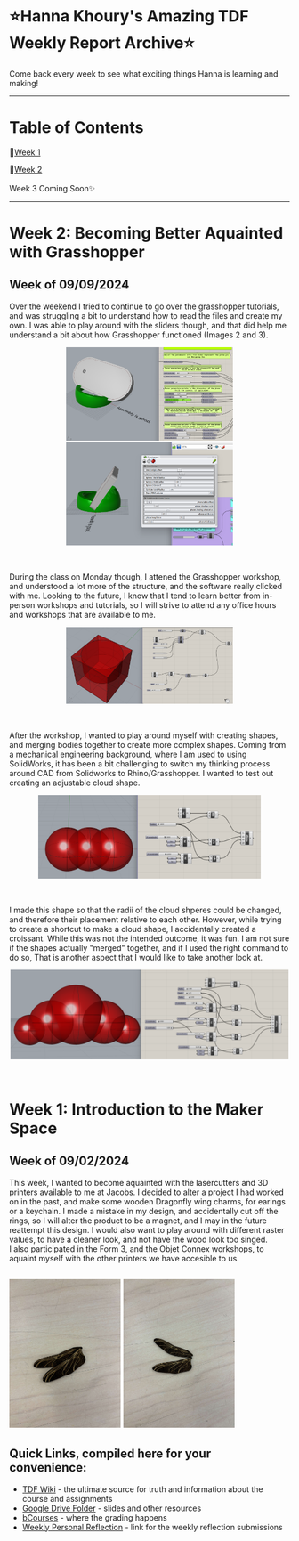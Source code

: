 # ⭐Hanna Khoury's Amazing TDF Weekly Report Archive⭐
Come back every week to see what exciting things Hanna is learning and making!

---
 
# Table of Contents

 👾[Week 1](README.md#week-1) <br/>

👾[Week 2](README.md#week-2-example-report-1) <br/><br/>
Week 3 Coming Soon✨

---
# Week 2: Becoming Better Aquainted with Grasshopper #
## Week of 09/09/2024

Over the weekend I tried to continue to go over the grasshopper tutorials, and was struggling a bit to understand how to read the files and create my own. I was able to play around with the sliders though, and that did help me understand a bit about how Grasshopper functioned (Images 2 and 3). <br/>

<p align="center"> <img width="300" alt="Experimenting with Example Files" src="assets/Phone stand 1.png"> <img width="300" alt="Experimenting with Example Files" src="assets/Phone stand 2.png"></p> <br/> 

During the class on Monday though, I attened the Grasshopper workshop, and understood a lot more of the structure, and the software really clicked with me. Looking to the future, I know that I tend to learn better from in-person workshops and tutorials, so I will strive to attend any office hours and workshops that are available to me.   <br/>

 <p align="center"><img width="300" alt="Experimenting in the Workshop" src="assets/Workshop Experiment.png"></p><br/>

After the workshop, I wanted to play around myself with creating shapes, and merging bodies together to create more complex shapes. Coming from a mechanical engineering background, where I am used to using SolidWorks, it has been a bit challenging to switch my thinking process around CAD from Solidworks to Rhino/Grasshopper. I wanted to test out creating an adjustable cloud shape. <br/>

 <p align="center"> <img width="400" alt="Experimenting in the Workshop" src="assets/Merge Testing.png"></p><br/>

I made this shape so that the radii of the cloud shperes could be changed, and therefore their placement relative to each other. However, while trying to create a shortcut to make a cloud shape, I accidentally created a croissant. While this was not the intended outcome, it was fun. I am not sure if the shapes actually "merged" together, and if I used the right command to do so, That is another aspect that I would like to take another look at.

<p align="center"> <img width="500" alt="Experimenting in the Workshop" src="assets/Accidental Croissant.png"> </p> <br/> 


# Week 1: Introduction to the Maker Space #
## Week of 09/02/2024

This week, I wanted to become aquainted with the lasercutters and 3D printers available to me at Jacobs. I decided to alter a project I had worked on in the past, and make some wooden Dragonfly wing charms, for earings or a keychain. I made a mistake in my design, and accidentally cut off the rings, so I will alter the product to be a magnet, and I may in the future reattempt this design. I would also want to play around with different raster values, to have a cleaner look, and not have the wood look too singed.<br/>
I also participated in the Form 3, and the Objet Connex workshops, to aquaint myself with the other printers we have accesible to us. 

<img width="200" alt="Dragon Fly Wings Laser Cut" src="assets/457506343_944092087459052_2121552059655123129_n.jpg"> <img width="200" alt="Dragon Fly Wings Laser Cut" src="assets/457595178_475195088825294_3265366156908878639_n.jpg">
---


## Quick Links, compiled here for your convenience: ##

- [TDF Wiki](https://github.com/Berkeley-MDes/24f-desinv-202/wiki) - the ultimate source for truth and information about the course and assignments
- [Google Drive Folder](https://drive.google.com/drive/u/0/folders/1DJ1b6sSDwHXX6NRcQYt10ivyQSgU0ND6) - slides and other resources
- [bCourses](https://bcourses.berkeley.edu/courses/1537533) - where the grading happens
- [Weekly Personal Reflection](https://forms.gle/PwfMSrZYMreGmetA7) - link for the weekly reflection submissions
